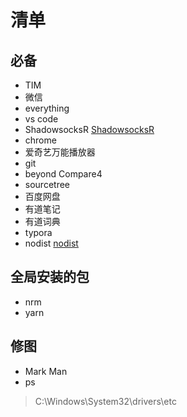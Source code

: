 # 清单

## 必备

+ TIM
+ 微信
+ everything
+ vs code
+ ShadowsocksR [ShadowsocksR](https://github.com/shadowsocks/shadowsocks-windows/releases)
+ chrome
+ 爱奇艺万能播放器
+ git
+ beyond Compare4
+ sourcetree
+ 百度网盘
+ 有道笔记
+ 有道词典
+ typora
+ nodist [nodist](https://github.com/nullivex/nodist/releases)


## 全局安装的包

+ nrm
+ yarn

## 修图

+ Mark Man
+ ps

> C:\Windows\System32\drivers\etc
